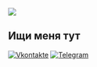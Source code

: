 ![](https://i.ibb.co/pX3bYnm/Picsart-22-08-16-13-48-07-561.jpg)
## Ищи меня тут
[![Vkontakte](https://img.shields.io/badge/Vkontakte-black?style=for-the-badge&logo=VK)](https://vk.com/vkponos)
[![Telegram](https://img.shields.io/badge/Telegram-blue?style=for-the-badge&logo=Telegram)](https://t.me/Lucky1376)
